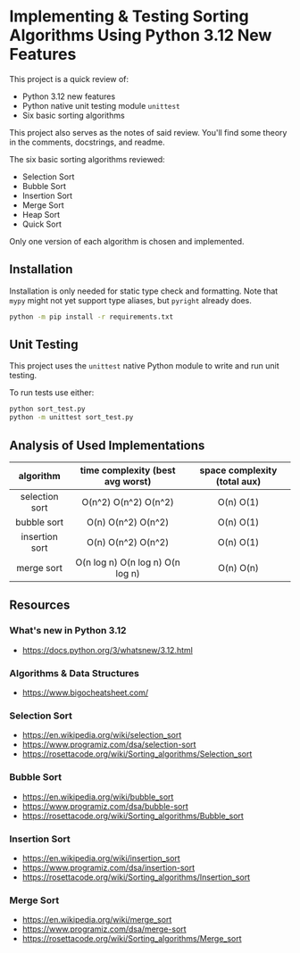 # Implementing & Testing Sorting Algorithms Using Python 3.12 New Features

This project is a quick review of:
  * Python 3.12 new features
  * Python native unit testing module `unittest`
  * Six basic sorting algorithms

This project also serves as the notes of said review. You'll find some theory in the
comments, docstrings, and readme.

The six basic sorting algorithms reviewed:
  * Selection Sort
  * Bubble Sort
  * Insertion Sort
  * Merge Sort
  * Heap Sort
  * Quick Sort

Only one version of each algorithm is chosen and implemented.

## Installation

Installation is only needed for static type check and formatting. Note that
`mypy` might not yet support type aliases, but `pyright` already does.

```bash
python -m pip install -r requirements.txt
```

## Unit Testing

This project uses the `unittest` native Python module to write and run unit testing.

To run tests use either:

```bash
python sort_test.py
python -m unittest sort_test.py
```

## Analysis of Used Implementations

| algorithm      | time complexity (best avg worst) | space complexity (total aux) |
| :---:          | :---:                            | :---:                        |
| selection sort | O(n^2) O(n^2) O(n^2)             | O(n) O(1)                    |
| bubble sort    | O(n) O(n^2) O(n^2)               | O(n) O(1)                    |
| insertion sort | O(n) O(n^2) O(n^2)               | O(n) O(1)                    |
| merge sort     | O(n log n) O(n log n) O(n log n) | O(n) O(n)                    |

## Resources

### What's new in Python 3.12

  * https://docs.python.org/3/whatsnew/3.12.html

### Algorithms & Data Structures

  * https://www.bigocheatsheet.com/

### Selection Sort

  * https://en.wikipedia.org/wiki/selection_sort
  * https://www.programiz.com/dsa/selection-sort
  * https://rosettacode.org/wiki/Sorting_algorithms/Selection_sort

### Bubble Sort

  * https://en.wikipedia.org/wiki/bubble_sort
  * https://www.programiz.com/dsa/bubble-sort
  * https://rosettacode.org/wiki/Sorting_algorithms/Bubble_sort

### Insertion Sort

  * https://en.wikipedia.org/wiki/insertion_sort
  * https://www.programiz.com/dsa/insertion-sort
  * https://rosettacode.org/wiki/Sorting_algorithms/Insertion_sort

### Merge Sort

  * https://en.wikipedia.org/wiki/merge_sort
  * https://www.programiz.com/dsa/merge-sort
  * https://rosettacode.org/wiki/Sorting_algorithms/Merge_sort
